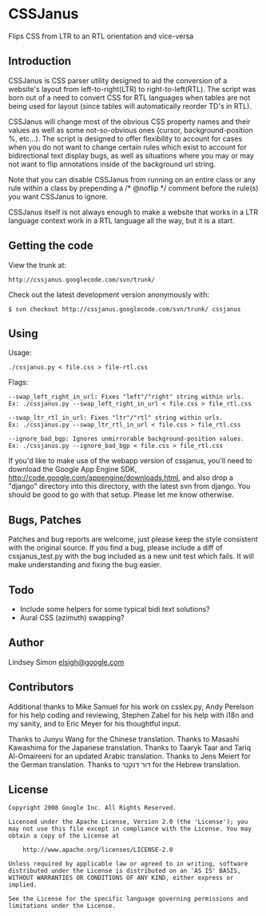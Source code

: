 # CSSJanus

Flips CSS from LTR to an RTL orientation and vice-versa

## Introduction

CSSJanus is CSS parser utility designed to aid the conversion of a website's layout from left-to-right(LTR) to right-to-left(RTL). The script was born out of a need to convert CSS for RTL languages when tables are not being used for layout (since tables will automatically reorder TD's in RTL).

CSSJanus will change most of the obvious CSS property names and their values as well as some not-so-obvious ones (cursor, background-position %, etc...). The script is designed to offer flexibility to account for cases when you do not want to change certain rules which exist to account for bidirectional text display bugs, as well as situations where you may or may not want to flip annotations inside of the background url string.

Note that you can disable CSSJanus from running on an entire class or any rule within a class by prepending a /* @noflip */ comment before the rule(s) you want CSSJanus to ignore.

CSSJanus itself is not always enough to make a website that works in a LTR language context work in a RTL language all the way, but it is a start.

## Getting the code

View the trunk at:

    http://cssjanus.googlecode.com/svn/trunk/

Check out the latest development version anonymously with:

    $ svn checkout http://cssjanus.googlecode.com/svn/trunk/ cssjanus

## Using

Usage:

    ./cssjanus.py < file.css > file-rtl.css

Flags:

    --swap_left_right_in_url: Fixes "left"/"right" string within urls.
    Ex: ./cssjanus.py --swap_left_right_in_url < file.css > file_rtl.css

    --swap_ltr_rtl_in_url: Fixes "ltr"/"rtl" string within urls.
    Ex: ./cssjanus.py --swap_ltr_rtl_in_url < file.css > file_rtl.css

    --ignore_bad_bgp: Ignores unmirrorable background-position values.
    Ex: ./cssjanus.py --ignore_bad_bgp < file.css > file_rtl.css

If you'd like to make use of the webapp version of cssjanus, you'll need to download the Google App Engine SDK, http://code.google.com/appengine/downloads.html, and also drop a "django" directory into this directory, with the latest svn from django. You should be good to go with that setup. Please let me know otherwise.

## Bugs, Patches

Patches and bug reports are welcome, just please keep the style consistent with the original source. If you find a bug, please include a diff of cssjanus_test.py with the bug included as a new unit test which fails. It will make understanding and fixing the bug easier.

## Todo

* Include some helpers for some typical bidi text solutions?
* Aural CSS (azimuth) swapping?

## Author

Lindsey Simon <elsigh@google.com>

## Contributors

Additional thanks to Mike Samuel for his work on csslex.py, Andy Perelson for his help coding and reviewing, Stephen Zabel for his help with i18n and my sanity, and to Eric Meyer for his thoughtful input.

Thanks to Junyu Wang for the Chinese translation.
Thanks to Masashi Kawashima for the Japanese translation.
Thanks to Taaryk Taar and Tariq Al-Omaireeni for an updated Arabic translation.
Thanks to Jens Meiert for the German translation.
Thanks to דור דנקנר for the Hebrew translation.

## License

    Copyright 2008 Google Inc. All Rights Reserved.

    Licensed under the Apache License, Version 2.0 (the 'License'); you may not use this file except in compliance with the License. You may obtain a copy of the License at

        http://www.apache.org/licenses/LICENSE-2.0

    Unless required by applicable law or agreed to in writing, software distributed under the License is distributed on an 'AS IS' BASIS, WITHOUT WARRANTIES OR CONDITIONS OF ANY KIND, either express or implied.

    See the License for the specific language governing permissions and limitations under the License.

